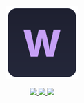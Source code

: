 <h3 align="center">
  <img src="assets/logo.svg" width="170px" alt="Logo"/><br/>
</h3>

<p align="center">
  <a href="https://github.com/pivoshenko/wallpapers/stargazers">
    <img src="https://img.shields.io/github/stars/pivoshenko/wallpapers?style=for-the-badge&logo=starship&color=c6a0f6&logoColor=cad3f5&labelColor=24273a">
  </a>
  <a href="https://github.com/pivoshenko/wallpapers/contributors">
    <img src="https://img.shields.io/github/contributors/pivoshenko/wallpapers?style=for-the-badge&logo=github&color=ed8796&logoColor=cad3f5&labelColor=24273a">
  </a>
  <a href="https://github.com/anotherhadi/awesome-wallpapers/">
      <img src="https://img.shields.io/github/repo-size/pivoshenko/wallpapers?style=for-the-badge&logo=hackthebox&color=a6da95&logoColor=cad3f5&labelColor=24273a">
  </a>
</p>
